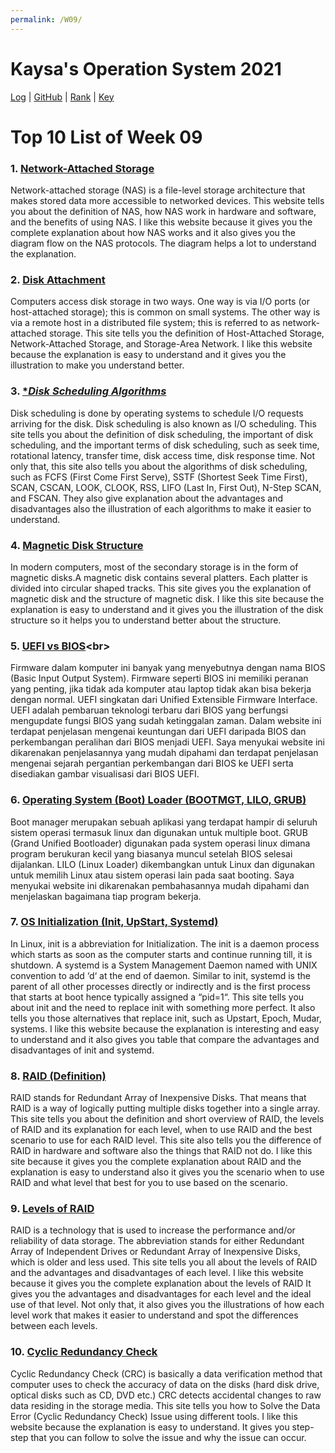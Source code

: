 ```yaml
---
permalink: /W09/
---
```


# Kaysa's Operation System 2021

[Log](TXT/mylog.txt) | [GitHub](https://github.com/kaysakay/os211) | [Rank](TXT/myrank.txt) | [Key](TXT/mypubkey.txt)

# Top 10 List of Week 09

### 1. [**Network-Attached Storage**](https://www.redhat.com/en/topics/data-storage/network-attached-storage)<br>
Network-attached storage (NAS) is a file-level storage architecture that makes stored data more accessible to networked devices. This website tells you about the definition of NAS, how NAS work in hardware and software, and the benefits of using NAS. I like this website because it gives you the complete explanation about how NAS works and it also gives you the diagram flow on the NAS protocols. The diagram helps a lot to understand the explanation.

### 2. [**Disk Attachment**](https://padakuu.com/article/108-disk-attachment)<br>
Computers access disk storage in two ways. One way is via I/O ports (or host-attached storage); this is common on small systems. The other way is via a remote host in a distributed file system; this is referred to as network-attached storage. This site tells you the definition of Host-Attached Storage, Network-Attached Storage, and Storage-Area Network. I like this website because the explanation is easy to understand and it gives you the illustration to make you understand better.

### 3. [**Disk Scheduling Algorithms*](https://www.geeksforgeeks.org/disk-scheduling-algorithms/)<br>
Disk scheduling is done by operating systems to schedule I/O requests arriving for the disk. Disk scheduling is also known as I/O scheduling. This site tells you about the definition of disk scheduling, the important of disk scheduling, and the important terms of disk scheduling, such as seek time, rotational latency, transfer time, disk access time, disk response time. Not only that, this site also tells you about the algorithms of disk scheduling, such as FCFS (First Come First Serve), SSTF (Shortest Seek Time First), SCAN, CSCAN, LOOK, CLOOK, RSS, LIFO (Last In, First Out), N-Step SCAN, and FSCAN. They also give explanation about the advantages and disadvantages also the illustration of each algorithms to make it easier to understand.

### 4. [**Magnetic Disk Structure**](https://www.studytonight.com/operating-system/secondary-storage#)<br>
In modern computers, most of the secondary storage is in the form of magnetic disks.A magnetic disk contains several platters. Each platter is divided into circular shaped tracks. This site gives you the explanation of magnetic disk and the structure of magnetic disk. I like this site because the explanation is easy to understand and it gives you the illustration of the disk structure so it helps you to understand better about the structure.

### 5. [**UEFI vs BIOS**](https://qwords.com/blog/apa-itu-uefi-dan-legacy/#:~:text=UEFI%20singkatan%20dari%20Unified%20Extensible,yang%20ada%20pada%20komputer%20server.)<br>
Firmware dalam komputer ini banyak yang menyebutnya dengan nama BIOS (Basic Input Output System). Firmware seperti BIOS ini memiliki peranan yang penting, jika tidak ada komputer atau laptop tidak akan bisa bekerja dengan normal. UEFI singkatan dari Unified Extensible Firmware Interface. UEFI adalah pembaruan teknologi terbaru dari BIOS yang berfungsi mengupdate fungsi BIOS yang sudah ketinggalan zaman. Dalam website ini terdapat penjelasan mengenai keuntungan dari UEFI daripada BIOS dan perkembangan peralihan dari BIOS menjadi UEFI. Saya menyukai website ini dikarenakan penjelasannya yang mudah dipahami dan terdapat penjelasan mengenai sejarah pergantian perkembangan dari BIOS ke UEFI serta disediakan gambar visualisasi dari BIOS UEFI.

### 6. [**Operating System (Boot) Loader (BOOTMGT, LILO, GRUB)**](https://movelongjourney17.wordpress.com/2010/05/22/pengertian-boot-manager-grub-dan-lilo/)<br>
Boot manager merupakan sebuah aplikasi yang terdapat hampir di seluruh sistem operasi termasuk linux dan digunakan untuk multiple boot. GRUB (Grand Unified Bootloader) digunakan pada system operasi linux dimana program berukuran kecil yang biasanya muncul setelah BIOS selesai dijalankan. LILO (Linux Loader) dikembangkan untuk Linux dan digunakan untuk memilih Linux atau sistem operasi lain pada saat booting. Saya menyukai website ini dikarenakan pembahasannya mudah dipahami dan menjelaskan bagaimana tiap program bekerja.

### 7. [**OS Initialization (Init, UpStart, Systemd)**](https://www.tecmint.com/systemd-replaces-init-in-linux/)<br>
In Linux, init is a abbreviation for Initialization. The init is a daemon process which starts as soon as the computer starts and continue running till, it is shutdown. A systemd is a System Management Daemon named with UNIX convention to add ‘d‘ at the end of daemon. Similar to init, systemd is the parent of all other processes directly or indirectly and is the first process that starts at boot hence typically assigned a “pid=1“. This site tells you about init and the need to replace init with something more perfect. It also tells you those alternatives that replace init, such as Upstart, Epoch, Mudar, systems. I like this website because the explanation is interesting and easy to understand and it also gives you table that compare the advantages and disadvantages of init and systemd.

### 8. [**RAID (Definition)**](https://www.steadfast.net/blog/almost-everything-you-need-know-about-raid)<br>
RAID stands for Redundant Array of Inexpensive Disks. That means that RAID is a way of logically putting multiple disks together into a single array. This site tells you about the definition and short overview of RAID, the levels of RAID and its explanation for each level, when to use RAID and the best scenario to use for each RAID level. This site also tells you the difference of RAID in hardware and software also the things that RAID not do. I like this site because it gives you the complete explanation about RAID and the explanation is easy to understand also it gives you the scenario when to use RAID and what level that best for you to use based on the scenario.

### 9. [**Levels of RAID**](https://www.prepressure.com/library/technology/raid)<br>
RAID is a technology that is used to increase the performance and/or reliability of data storage. The abbreviation stands for either Redundant Array of Independent Drives or Redundant Array of Inexpensive Disks, which is older and less used. This site tells you all about the levels of RAID and the advantages and disadvantages of each level. I like this website because it gives you the complete explanation about the levels of RAID It gives you the advantages and disadvantages for each level and the ideal use of that level. Not only that, it also gives you the illustrations of how each level work  that makes it easier to understand and spot the differences between each levels.

### 10. [**Cyclic Redundancy Check**](https://www.stellarinfo.com/blog/how-to-fix-cyclic-redundancy-check-data-error/)<br>
Cyclic Redundancy Check (CRC) is basically a data verification method that computer uses to check the accuracy of data on the disks (hard disk drive, optical disks such as CD, DVD etc.) CRC detects accidental changes to raw data residing in the storage media. This site tells you how to Solve the Data Error (Cyclic Redundancy Check) Issue using different tools. I like this website because the explanation is easy to understand. It gives you step-step that you can follow to solve the issue and why the issue can occur.
